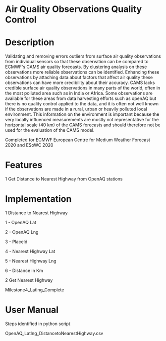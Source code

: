 # Air Quality Observations Quality Control

# Description
Validating and removing errors outliers from surface air quality observations from individual sensors so that these observation can be compared to ECMWF's CAMS air quality forecasts. By clustering analysis on these observations more reliable observations can be identified. Enhancing these observations by attaching data about factors that affect air quality these observations can have more credibility about their accuracy. CAMS lacks credible surface air quality observations in many parts of the world, often in the most polluted area such as in India or Africa. Some observations are available for these areas from data harvesting efforts such as openAQ but there is no quality control applied to the data, and it is often not well known if the observations are made in a rural, urban or heavily polluted local environment. This information on the environment is important because the very locally influenced measurements are mostly not representative for the horizontal scale (40 km) of the CAMS forecasts and should therefore not be used for the evaluation of the CAMS model.

Completed for ECMWF European Centre for Medium Weather Forecast 2020 and ESoWC 2020

# Features

1 Get Distance to Nearest Highway from OpenAQ stations

# Implementation

1 Distance to Nearest Highway




1 - OpenAQ Lat

2 - OpenAQ Lng

3 - PlaceId

4 - Nearest Highway Lat

5 - Nearest Highway Lng

6 - Distance in Km 

2 Get Nearest Highway 

Milestone4_Latlng_Complete 


# User Manual

Steps identified in python script 

OpenAQ_Latlng_DistancetoNearestHighway.csv
